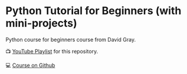 # Python Tutorial for Beginners (with mini-projects)

Python course for beginners course from David Gray.

📺 [YouTube Playlist](https://bit.ly/dg-beginners-python) for this repository.

💻 [Course on Github](https://github.com/gitdagray/python-course)